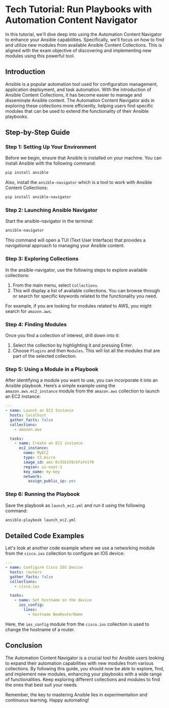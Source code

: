 # Tech Tutorial: Run Playbooks with Automation Content Navigator

In this tutorial, we'll dive deep into using the Automation Content Navigator to enhance your Ansible capabilities. Specifically, we'll focus on how to find and utilize new modules from available Ansible Content Collections. This is aligned with the exam objective of discovering and implementing new modules using this powerful tool.

## Introduction

Ansible is a popular automation tool used for configuration management, application deployment, and task automation. With the introduction of Ansible Content Collections, it has become easier to manage and disseminate Ansible content. The Automation Content Navigator aids in exploring these collections more efficiently, helping users find specific modules that can be used to extend the functionality of their Ansible playbooks.

## Step-by-Step Guide

### Step 1: Setting Up Your Environment

Before we begin, ensure that Ansible is installed on your machine. You can install Ansible with the following command:

```bash
pip install ansible
```

Also, install the `ansible-navigator` which is a tool to work with Ansible Content Collections:

```bash
pip install ansible-navigator
```

### Step 2: Launching Ansible Navigator

Start the ansible-navigator in the terminal:

```bash
ansible-navigator
```

This command will open a TUI (Text User Interface) that provides a navigational approach to managing your Ansible content.

### Step 3: Exploring Collections

In the ansible-navigator, use the following steps to explore available collections:

1. From the main menu, select `Collections`.
2. This will display a list of available collections. You can browse through or search for specific keywords related to the functionality you need.

For example, if you are looking for modules related to AWS, you might search for `amazon.aws`.

### Step 4: Finding Modules

Once you find a collection of interest, drill down into it:

1. Select the collection by highlighting it and pressing Enter.
2. Choose `Plugins` and then `Modules`. This will list all the modules that are part of the selected collection.

### Step 5: Using a Module in a Playbook

After identifying a module you want to use, you can incorporate it into an Ansible playbook. Here’s a simple example using the `amazon.aws.ec2_instance` module from the `amazon.aws` collection to launch an EC2 instance:

```yaml
---
- name: Launch an EC2 Instance
  hosts: localhost
  gather_facts: false
  collections:
    - amazon.aws

  tasks:
    - name: Create an EC2 instance
      ec2_instance:
        name: MyEC2
        type: t2.micro
        image_id: ami-0c55b159cbfafe1f0
        region: us-east-1
        key_name: my-key
        network:
          assign_public_ip: yes
```

### Step 6: Running the Playbook

Save the playbook as `launch_ec2.yml` and run it using the following command:

```bash
ansible-playbook launch_ec2.yml
```

## Detailed Code Examples

Let's look at another code example where we use a networking module from the `cisco.ios` collection to configure an IOS device:

```yaml
---
- name: Configure Cisco IOS Device
  hosts: routers
  gather_facts: false
  collections:
    - cisco.ios

  tasks:
    - name: Set hostname on the device
      ios_config:
        lines:
          - hostname NewRouterName
```

Here, the `ios_config` module from the `cisco.ios` collection is used to change the hostname of a router.

## Conclusion

The Automation Content Navigator is a crucial tool for Ansible users looking to expand their automation capabilities with new modules from various collections. By following this guide, you should now be able to explore, find, and implement new modules, enhancing your playbooks with a wide range of functionalities. Keep exploring different collections and modules to find the ones that best suit your needs.

Remember, the key to mastering Ansible lies in experimentation and continuous learning. Happy automating!